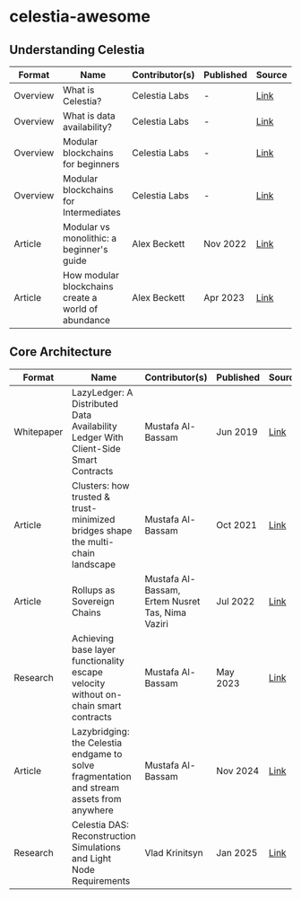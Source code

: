 # celestia-awesome

## Understanding Celestia

| Format     | Name                                                      | Contributor(s)   | Published | Source                                                                               |
|------------|-----------------------------------------------------------|------------------|-----------|--------------------------------------------------------------------------------------|
| Overview   | What is Celestia?                                         | Celestia Labs    | -         | [Link](https://celestia.org/what-is-celestia/)                                       |
| Overview   | What is data availability?                                | Celestia Labs    | -         | [Link](https://celestia.org/what-is-da/)                                             |
| Overview   | Modular blockchains for beginners                         | Celestia Labs    | -         | [Link](https://celestia.org/learn/beginners/modular-blockchains-for-beginners/)      |
| Overview   | Modular blockchains for Intermediates                     | Celestia Labs    | -         | [Link](https://celestia.org/learn/intermediates/modular-and-monolithic-blockchains/) |
| Article    | Modular vs monolithic: a beginner's guide                 | Alex Beckett     | Nov 2022  | [Link](https://blog.celestia.org/modular-vs-monolithic-a-beginners-guide/)           |
| Article    | How modular blockchains create a world of abundance       | Alex Beckett     | Apr 2023  | [Link](https://blog.celestia.org/abundant-blockchains/)                              |

## Core Architecture

| Format     | Name                                                                                      | Contributor(s)                                   | Published  | Source                                                                   |
|------------|-------------------------------------------------------------------------------------------|--------------------------------------------------|------------|--------------------------------------------------------------------------|
| Whitepaper | LazyLedger: A Distributed Data Availability Ledger With Client-Side Smart Contracts       | Mustafa Al-Bassam                                | Jun 2019 | [Link](https://arxiv.org/abs/1905.09274)                                   |
| Article    | Clusters: how trusted & trust-minimized bridges shape the multi-chain landscape           | Mustafa Al-Bassam                                | Oct 2021 | [Link](https://blog.celestia.org/clusters/)                                |
| Article    | Rollups as Sovereign Chains                                                               | Mustafa Al-Bassam, Ertem Nusret Tas, Nima Vaziri | Jul 2022 | [Link](https://blog.celestia.org/sovereign-rollup-chains/)                 |
| Research   | Achieving base layer functionality escape velocity without on-chain smart contracts       | Mustafa Al-Bassam                                | May 2023 | [Link](https://forum.celestia.org/t/achieving-base-layer-functionality-escape-velocity-without-on-chain-smart-contracts-using-sovereign-zk-rollups/95) |
| Article    | Lazybridging: the Celestia endgame to solve fragmentation and stream assets from anywhere | Mustafa Al-Bassam                                | Nov 2024 | [Link](https://blog.celestia.org/lazybridging/)                             |
| Research   | Celestia DAS: Reconstruction Simulations and Light Node Requirements                      | Vlad Krinitsyn                                   | Jan 2025 | [Link](https://forum.celestia.org/t/celestia-das-reconstruction-simulations-and-light-node-requirements/1891) |

